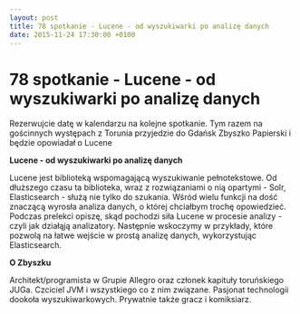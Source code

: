 ```yaml
---
layout: post
title: 78 spotkanie - Lucene - od wyszukiwarki po analizę danych
date: 2015-11-24 17:30:00 +0100
---
```

# 78 spotkanie - Lucene - od wyszukiwarki po analizę danych

<p>Rezerwujcie datę w kalendarzu na kolejne spotkanie. Tym razem na gościnnych występach z Torunia przyjedzie do Gdańsk Zbyszko Papierski i będzie opowiadał o Lucene</p> <p><b>Lucene - od wyszukiwarki po analizę danych</b></p> <p>Lucene jest biblioteką wspomagającą wyszukiwanie pełnotekstowe. Od dłuższego czasu ta biblioteka, wraz z rozwiązaniami o nią opartymi - Solr, Elasticsearch - służą nie tylko do szukania. Wśród wielu funkcji na dość znaczącą wyrosła analiza danych, o której chciałbym trochę opowiedzieć. Podczas prelekci opiszę, skąd pochodzi siła Lucene w procesie analizy - czyli jak działąją analizatory. Następnie wskoczymy w przykłady, które pozwolą na łatwe wejście w prostą analizę danych, wykorzystując Elasticsearch.</p> <p><b>O Zbyszku</b></p> <p>Architekt/programista w Grupie Allegro oraz członek kapituły toruńskiego JUGa. Czciciel JVM i wszystkiego co z nim związane. Pasjonat technologii dookoła wyszukiwarkowych. Prywatnie także gracz i komiksiarz.</p>

